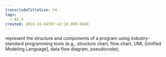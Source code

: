 ```yaml
---
transcludeTitleSize: h4
tags:
  - B2.4
created: 2024-10-04T07:42:10.000-0400
---
```

represent the structure and components of a program using industry-standard programming tools (e.g., structure chart, flow chart, UML \[Unified Modeling Language\], data flow diagram, pseudocode);